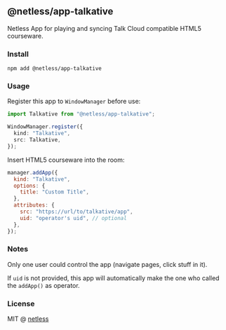 ## @netless/app-talkative

Netless App for playing and syncing Talk Cloud compatible HTML5 courseware.

### Install

```
npm add @netless/app-talkative
```

### Usage

Register this app to `WindowManager` before use:

```ts
import Talkative from "@netless/app-talkative";

WindowManager.register({
  kind: "Talkative",
  src: Talkative,
});
```

Insert HTML5 courseware into the room:

```js
manager.addApp({
  kind: "Talkative",
  options: {
    title: "Custom Title",
  },
  attributes: {
    src: "https://url/to/talkative/app",
    uid: "operator's uid", // optional
  },
});
```

### Notes

Only one user could control the app (navigate pages, click stuff in it).

If `uid` is not provided, this app will automatically make the one who
called the `addApp()` as operator.

### License

MIT @ [netless](https://github.com/netless-io)
